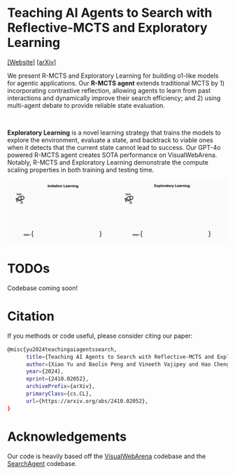 # Teaching AI Agents to Search with Reflective-MCTS and Exploratory Learning

[[Website]](https://agent-e3.github.io/rmcts-exploratory-learning/)
[[arXiv]](https://arxiv.org/abs/2410.02052)

We present R-MCTS and Exploratory Learning for building o1-like models for agentic applications. Our **R-MCTS agent** extends traditional MCTS by 1) incorporating contrastive reflection, allowing agents to learn from past interactions and dynamically improve their search efficiency; and 2) using multi-agent debate to provide reliable state evaluation.

<img src="media/rmcts-simplified.gif" alt="">

**Exploratory Learning** is a novel learning strategy that trains the models to explore the environment, evaluate a state, and backtrack to viable ones when it detects that the current state cannot lead to success. Our GPT-4o powered R-MCTS agent creates SOTA performance on VisualWebArena. Notably, R-MCTS and Exploratory Learning demonstrate the compute scaling properties in both training and testing time.

<img style="aspect-ratio: 3.5;" src="media/learning-data.gif">

# TODOs

Codebase coming soon!

# Citation

If you methods or code useful, please consider citing our paper:

```bash
@misc{yu2024teachingaiagentssearch,
      title={Teaching AI Agents to Search with Reflective-MCTS and Exploratory Learning}, 
      author={Xiao Yu and Baolin Peng and Vineeth Vajipey and Hao Cheng and Michel Galley and Jianfeng Gao and Zhou Yu},
      year={2024},
      eprint={2410.02052},
      archivePrefix={arXiv},
      primaryClass={cs.CL},
      url={https://arxiv.org/abs/2410.02052}, 
}
```

# Acknowledgements

Our code is heavily based off the [VisualWebArena](https://github.com/web-arena-x/visualwebarena) codebase and the [SearchAgent](https://github.com/kohjingyu/search-agents) codebase.